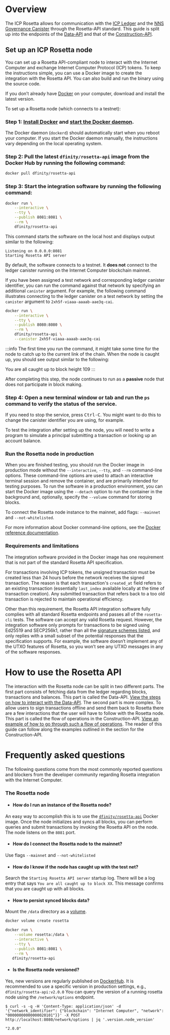 # Overview
The ICP Rosetta allows for communication with the [ICP Ledger](https://dashboard.internetcomputer.org/canister/ryjl3-tyaaa-aaaaa-aaaba-cai) and the [NNS Governance Canister](https://dashboard.internetcomputer.org/canister/rrkah-fqaaa-aaaaa-aaaaq-cai) through the Rosetta-API standard. 
This guide is split up into the endpoints of the [Data-API](/docs/developer-docs/defi/rosetta/icp_rosetta/data_api/index.md) and that of the [Construction-API](/docs/developer-docs/defi/rosetta/icp_rosetta/construction_api/index.md). 

## Set up an ICP Rosetta node

You can set up a Rosetta API-compliant node to interact with the Internet Computer and exchange Internet Computer Protocol (ICP) tokens.
To keep the instructions simple, you can use a Docker image to create the integration with the Rosetta API.
You can also build and run the binary using the source code.

If you don’t already have [Docker](https://docs.docker.com/get-docker/) on your computer, download and install the latest version.

To set up a Rosetta node (which connects to a testnet):

### Step 1:  [Install Docker](https://docs.docker.com/get-docker/) and [start the Docker daemon](https://docs.docker.com/config/daemon/).

The Docker daemon (`dockerd`) should automatically start when you reboot your computer. If you start the Docker daemon manually, the instructions vary depending on the local operating system.

### Step 2:  Pull the latest `dfinity/rosetta-api` image from the Docker Hub by running the following command:

``` bash
docker pull dfinity/rosetta-api
```

### Step 3:  Start the integration software by running the following command:

``` bash
docker run \
    --interactive \
    --tty \
    --publish 8081:8081 \
    --rm \
    dfinity/rosetta-api
```

This command starts the software on the local host and displays output similar to the following:

    Listening on 0.0.0.0:8081
    Starting Rosetta API server

By default, the software connects to a testnet.
It **does not** connect to the ledger canister running on the Internet Computer blockchain mainnet.

If you have been assigned a test network and corresponding ledger canister identifier, you can run the command against that network by specifying an additional `canister` argument.
For example, the following command illustrates connecting to the ledger canister on a test network by setting the `canister` argument to `2xh5f-viaaa-aaaab-aae3q-cai`.

``` bash
docker run \
    --interactive \
    --tty \
    --publish 8080:8080 \
    --rm \
    dfinity/rosetta-api \
    --canister 2xh5f-viaaa-aaaab-aae3q-cai
```

:::info
The first time you run the command, it might take some time for the node to catch up to the current link of the chain.
When the node is caught up, you should see output similar to the following:

You are all caught up to block height 109
:::

After completing this step, the node continues to run as a **passive** node that does not participate in block making.

### Step 4:  Open a new terminal window or tab and run the `ps` command to verify the status of the service.

If you need to stop the service, press <kbd>Ctrl-C</kbd>. You might want to do this to change the canister identifier you are using, for example.

To test the integration after setting up the node, you will need to write a program to simulate a principal submitting a transaction or looking up an account balance.

### Run the Rosetta node in production

When you are finished testing, you should run the Docker image in production mode without the `--interactive`, `--tty`, and `--rm` command-line options.
These command-line options are used to attach an interactive terminal session and remove the container, and are primarily intended for testing purposes.
To run the software in a production environment, you can start the Docker image using the `--detach` option to run the container in the background and, optionally, specify the `--volume` command for storing blocks.

To connect the Rosetta node instance to the mainnet, add flags: `--mainnet` and `--not-whitelisted`.

For more information about Docker command-line options, see the [Docker reference documentation](https://docs.docker.com/engine/reference/commandline/run/).

### Requirements and limitations

The integration software provided in the Docker image has one requirement that is not part of the standard Rosetta API specification.

For transactions involving ICP tokens, the unsigned transaction must be created less than 24 hours before the network receives the signed transaction.
The reason is that each transaction's `created_at` field refers to an existing transaction (essentially `last_index` available locally at the time of transaction creation).
Any submitted transaction that refers back to a too old transaction is rejected to maintain operational efficiency.

Other than this requirement, the Rosetta API integration software fully complies with all standard Rosetta endpoints and passes all of the `rosetta-cli` tests.
The software can accept any valid Rosetta request.
However, the integration software only prompts for transactions to be signed using Ed25519 and SECP256k1, rather than all the [signature schemes listed](https://www.rosetta-api.org/docs/models/SignatureType.html#values), and only replies with a small subset of the potential responses that the specification supports.
For example, the software doesn’t implement any of the UTXO features of Rosetta, so you won’t see any UTXO messages in any of the software responses.


# How to use the Rosetta API
The interaction with the Rosetta node can be split in two different parts. The first part consists of fetching data from the ledger regarding blocks, transactions and balances. This part is called the Data-API. [View the steps on how to interact with the Data-API](/docs/developer-docs/defi/rosetta/icp_rosetta/data_api/index.md). 
The second part is more complex. To allow users to sign transactions offline and send them back to Rosetta there are a few interactions that the user will have to follow with the Rosetta node. This part is called the flow of operations in the Construction-API. [View an example of how to go through such a flow of operations](/docs/developer-docs/defi/rosetta/icp_rosetta/construction_api/index.md). The reader of this guide can follow along the examples outlined in the section for the Construction-API. 

# Frequently asked questions

The following questions come from the most commonly reported questions and blockers from the developer community regarding Rosetta integration with the Internet Computer.

### The Rosetta node

- #### How do I run an instance of the Rosetta node?
An easy way to accomplish this is to use the [`dfinity/rosetta-api`](https://hub.docker.com/r/dfinity/rosetta-api/tags?page=1&ordering=last_updated) Docker image.
Once the node initializes and syncs all blocks, you can perform queries and submit transactions by invoking the Rosetta API on the node.
The node listens on the `8081` port.

- #### How do I connect the Rosetta node to the mainnet?
Use flags `--mainnet` and `--not-whitelisted`

- #### How do I know if the node has caught up with the test net?
Search the `Starting Rosetta API server` startup log. There will be a log entry that says `You are all caught up to block XX`.
This message confirms that you are caught up with all blocks.

- #### How to persist synced blocks data?
Mount the `/data` directory as a [volume](https://docs.docker.com/storage/volumes/).

```bash
docker volume create rosetta
```
```bash
docker run \
    --volume rosetta:/data \
    --interactive \
    --tty \
    --publish 8081:8081 \
    --rm \
   dfinity/rosetta-api
```

- #### Is the Rosetta node versioned?
Yes, new versions are regularly published on [DockerHub](https://hub.docker.com/r/dfinity/rosetta-api/tags).
It is recommended to use a specific version in production settings, e.g., `dfinity/rosetta-api:v2.0.0`
You can query the version of a running rosetta node using the `/network/options` endpoint.

```console
$ curl -s -q -H 'Content-Type: application/json' -d '{"network_identifier": {"blockchain": "Internet Computer", "network": "00000000000000020101"}}' -X POST http://localhost:8080/network/options | jq '.version.node_version'

"2.0.0"
```
